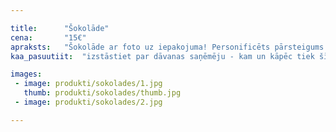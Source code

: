 ```yaml
---

title:      "Šokolāde"
cena:       "15€"
apraksts:   "Šokolāde ar foto uz iepakojuma! Personificēts pārsteigums. Personīga un salda dāvana, kuru pat vaļē negribēsies vēr dēļ iepakojuma. Oriģināla dāvana sievietei, kura dievina saldumus!"
kaa_pasuutiit:  "izstāstiet par dāvanas saņēmēju - kam un kāpēc tiek šī dāvana domāta un kādu lādes saturu vēlies"

images:
 - image: produkti/sokolades/1.jpg
   thumb: produkti/sokolades/thumb.jpg
 - image: produkti/sokolades/2.jpg

---
```

